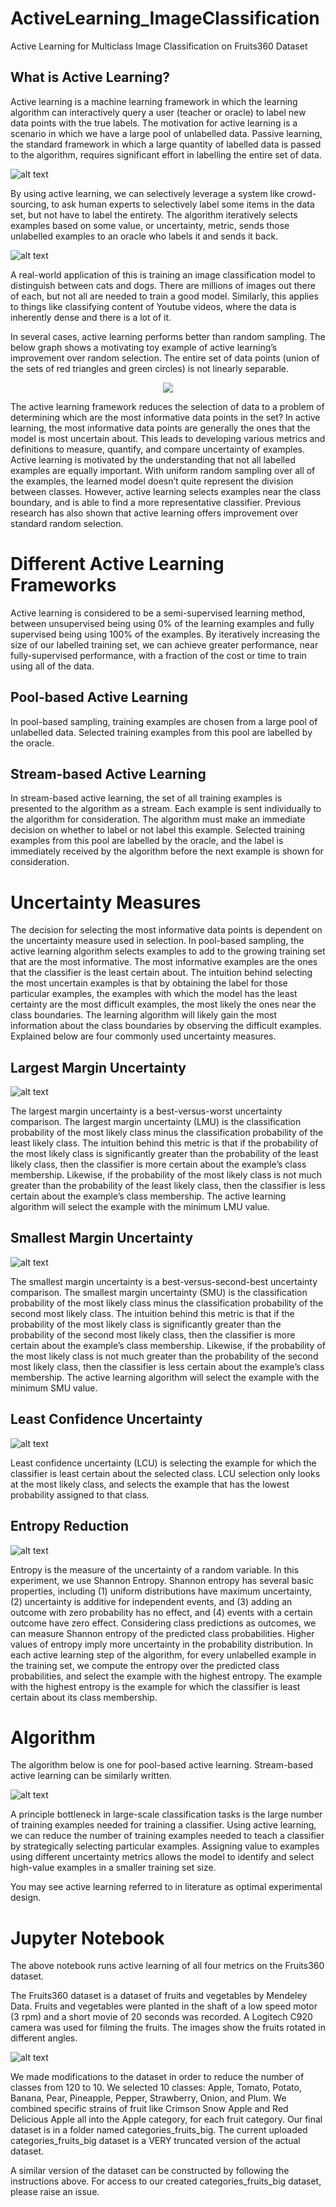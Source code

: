 # ActiveLearning_ImageClassification
Active Learning for Multiclass Image Classification on Fruits360 Dataset

## What is Active Learning?
Active learning is a machine learning framework in which the learning algorithm can interactively query a user (teacher or oracle) to label new data points with the true labels.
The motivation for active learning is a scenario in which we have a large pool of unlabelled data.
Passive learning, the standard framework in which a large quantity of labelled data is passed to the algorithm, requires significant effort in labelling the entire set of data.


![alt text](https://github.com/mzhao98/ActiveLearning_ImageClassification/blob/master/ims/passive.png)

By using active learning, we can selectively leverage a system like crowd-sourcing, to ask human experts to selectively label some items in the data set, but not have to label the entirety. The algorithm iteratively selects examples based on some value, or uncertainty, metric, sends those unlabelled examples to an oracle who labels it and sends it back.


![alt text](https://github.com/mzhao98/ActiveLearning_ImageClassification/blob/master/ims/active.png)


A real-world application of this is training an image classification model to distinguish between cats and dogs. There are millions of images out there of each, but not all are needed to train a good model. Similarly, this applies to things like classifying content of Youtube videos, where the data is inherently dense and there is a lot of it.


In several cases, active learning performs better than random sampling. The below graph shows a motivating toy example of active learning’s improvement over random selection. The entire set of data points (union of the sets of red triangles and green circles) is not linearly separable.


<p align="center">
  <img src = "https://github.com/mzhao98/ActiveLearning_ImageClassification/blob/master/ims/a2.png" />
</p>


The active learning framework reduces the selection of data to a problem of determining which are the most informative data points in the set? In active learning, the most informative data points are generally the ones that the model is most uncertain about. This leads to developing various metrics and definitions to measure, quantify, and compare uncertainty of examples. Active learning is motivated by the understanding that not all labelled examples are equally important. With uniform random sampling over all of the examples, the learned model doesn’t quite represent the division between classes. However, active learning selects examples near the class boundary, and is able to find a more representative classifier. Previous research has also shown that active learning offers improvement over standard random selection.

# Different Active Learning Frameworks
Active learning is considered to be a semi-supervised learning method, between unsupervised being using 0% of the learning examples and fully supervised being using 100% of the examples. By iteratively increasing the size of our labelled training set, we can achieve greater performance, near fully-supervised performance, with a fraction of the cost or time to train using all of the data.

## Pool-based Active Learning
In pool-based sampling, training examples are chosen from a large pool of unlabelled data. Selected training examples from this pool are labelled by the oracle.

## Stream-based Active Learning
In stream-based active learning, the set of all training examples is presented to the algorithm as a stream. Each example is sent individually to the algorithm for consideration. The algorithm must make an immediate decision on whether to label or not label this example. Selected training examples from this pool are labelled by the oracle, and the label is immediately received by the algorithm before the next example is shown for consideration.

# Uncertainty Measures
The decision for selecting the most informative data points is dependent on the uncertainty measure used in selection. In pool-based sampling, the active learning algorithm selects examples to add to the growing training set that are the most informative. The most informative examples are the ones that the classifier is the least certain about. The intuition behind selecting the most uncertain examples is that by obtaining the label for those particular examples, the examples with which the model has the least certainty are the most difficult examples, the most likely the ones near the class boundaries.
The learning algorithm will likely gain the most information about the class boundaries by observing the difficult examples. Explained below are four commonly used uncertainty measures.

## Largest Margin Uncertainty
![alt text](https://github.com/mzhao98/ActiveLearning_ImageClassification/blob/master/ims/lm1.png)

The largest margin uncertainty is a best-versus-worst uncertainty comparison. The largest margin uncertainty (LMU) is the classification probability of the most likely class minus the classification probability of the least likely class. The intuition behind this metric is that if the probability of the most likely class is significantly greater than the probability of the least likely class, then the classifier is more certain about the example’s class membership. Likewise, if the probability of the most likely class is not much greater than the probability of the least likely class, then the classifier is less certain about the example’s class membership. The active learning algorithm will select the example with the minimum LMU value.

## Smallest Margin Uncertainty

![alt text](https://github.com/mzhao98/ActiveLearning_ImageClassification/blob/master/ims/sm1.png)

The smallest margin uncertainty is a best-versus-second-best uncertainty comparison. The smallest margin uncertainty (SMU) is the classification probability of the most likely class minus the classification probability of the second most likely class. The intuition behind this metric is that if the probability of the most likely class is significantly greater than the probability of the second most likely class, then the classifier is more certain about the example’s class membership. Likewise, if the probability of the most likely class is not much greater than the probability of the second most likely class, then the classifier is less certain about the example’s class membership. The active learning algorithm will select the example with the minimum SMU value.

## Least Confidence Uncertainty

![alt text](https://github.com/mzhao98/ActiveLearning_ImageClassification/blob/master/ims/lc1.png)

Least confidence uncertainty (LCU) is selecting the example for which the classifier is least certain about the selected class. LCU selection only looks at the most likely class, and selects the example that has the lowest probability assigned to that class.

## Entropy Reduction

![alt text](https://github.com/mzhao98/ActiveLearning_ImageClassification/blob/master/ims/ent1.png)

Entropy is the measure of the uncertainty of a random variable. In this experiment, we use Shannon Entropy. Shannon entropy has several basic properties, including (1) uniform distributions have maximum uncertainty, (2) uncertainty is additive for independent events, and (3) adding an outcome with zero probability has no effect, and (4) events with a certain outcome have zero effect. Considering class predictions as outcomes, we can measure Shannon entropy of the predicted class probabilities.
Higher values of entropy imply more uncertainty in the probability distribution. In each active learning step of the algorithm, for every unlabelled example in the training set, we compute the entropy over the predicted class probabilities, and select the example with the highest entropy. The example with the highest entropy is the example for which the classifier is least certain about its class membership.

# Algorithm

The algorithm below is one for pool-based active learning. Stream-based active learning can be similarly written.

![alt text](https://github.com/mzhao98/ActiveLearning_ImageClassification/blob/master/ims/algo1.png)

A principle bottleneck in large-scale classification tasks is the large number of training examples needed for training a classifier. Using active learning, we can reduce the number of training examples needed to teach a classifier by strategically selecting particular examples. Assigning value to examples using different uncertainty metrics allows the model to identify and select high-value examples in a smaller training set size.

You may see active learning referred to in literature as optimal experimental design. 

# Jupyter Notebook
The above notebook runs active learning of all four metrics on the Fruits360 dataset. 

The Fruits360 dataset is a dataset of fruits and vegetables by Mendeley Data. Fruits and vegetables were planted in the shaft of a low speed motor (3 rpm) and a short movie of 20 seconds was recorded. A Logitech C920 camera was used for filming the fruits. The images show the fruits rotated in different angles. 

![alt text](https://github.com/mzhao98/ActiveLearning_ImageClassification/blob/master/ims/c2.png)

We made modifications to the dataset in order to reduce the number of classes from 120 to 10. We selected 10 classes: Apple, Tomato, Potato, Banana, Pear, Pineapple, Pepper, Strawberry, Onion, and Plum. We combined specific strains of fruit like Crimson Snow Apple and Red Delicious Apple all into the Apple category, for each fruit category. Our final dataset is in a folder named categories_fruits_big. The current uploaded categories_fruits_big dataset is a VERY truncated version of the actual dataset. 

A similar version of the dataset can be constructed by following the instructions above. For access to our created categories_fruits_big dataset, please raise an issue.


